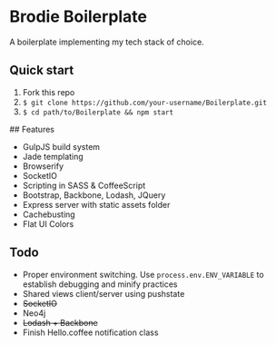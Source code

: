 # Brodie Boilerplate
A boilerplate implementing my tech stack of choice.

## Quick start

1. Fork this repo
2. `$ git clone https://github.com/your-username/Boilerplate.git`
3. `$ cd path/to/Boilerplate && npm start`

## Features

- GulpJS build system
- Jade templating
- Browserify
- SocketIO
- Scripting in SASS & CoffeeScript
- Bootstrap, Backbone, Lodash, JQuery
- Express server with static assets folder
- Cachebusting
- Flat UI Colors

## Todo
- Proper environment switching. Use `process.env.ENV_VARIABLE` to establish debugging and minify practices
- Shared views client/server using pushstate
- ~~SocketIO~~
- Neo4j
- ~~Lodash + Backbone~~
- Finish Hello.coffee notification class